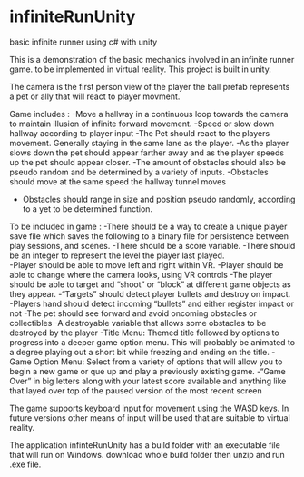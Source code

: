 # infiniteRunUnity
basic infinite runner using c# with unity

This is a demonstration of the basic mechanics involved in an infinite runner game. to be implemented in virtual reality. 
This project is built in unity.

The camera is the first person view of the player the ball prefab represents a pet or ally that will react to player movment.

Game includes :
-Move a hallway in a continuous loop towards the camera to maintain illusion of infinite forward movement.
-Speed or slow down hallway according to player input
-The Pet should react to the players movement. Generally staying in the same lane as the player.
-As the player slows down the pet should appear farther away and as the player speeds up the pet should appear closer.
-The amount of obstacles should also be pseudo random and be determined by a variety of inputs.
-Obstacles should move at the same speed the hallway tunnel moves 
- Obstacles should range in size and position pseudo randomly, according to a yet to be determined function.



To be included in game :
-There should be a way to create a unique player save file which saves the following to a binary file for persistence between play sessions, and scenes.
-There should be a score variable.
-There should be an integer to represent the level the player last played. 	
-Player should be able to move left and right within VR.
-Player should be able to change where the camera looks, using VR controls
-The player should be able to target and “shoot” or “block” at different game objects as they appear. 
-“Targets” should detect player bullets and destroy on impact.
-Players hand should detect incoming “bullets” and either register impact or not
-The pet should see forward and  avoid oncoming obstacles or collectibles 
-A destroyable variable that allows some obstacles to be destroyed by the player
-Title Menu: Themed title followed by options to progress into a deeper game option menu. This will probably be animated to a degree playing out a short bit while freezing and ending on the title. 
-Game Option Menu: Select from a variety of options that will allow you to begin a new game or que up and play a previously existing game. 
-“Game Over” in big letters along with your latest score available and anything like that layed over top of the paused version of the most recent screen 


The game supports keyboard input for movement using the WASD keys. In future versions other means of input will be used that are suitable to virtual reality.

The application infinteRunUnity has a build folder with an executable file that will run on Windows.
download whole build folder then unzip and run .exe file.
